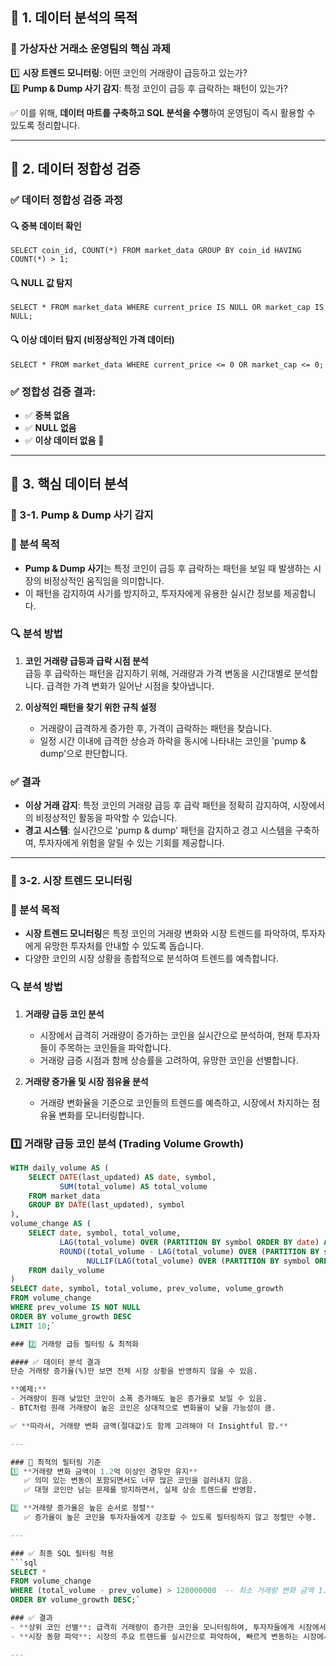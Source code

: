 ## 📌 1. 데이터 분석의 목적  

### 🎯 가상자산 거래소 운영팀의 핵심 과제  

1️⃣ **시장 트렌드 모니터링**: 어떤 코인의 거래량이 급등하고 있는가?  
3️⃣ **Pump & Dump 사기 감지**: 특정 코인이 급등 후 급락하는 패턴이 있는가?  

✅ 이를 위해, **데이터 마트를 구축하고 SQL 분석을 수행**하여 운영팀이 즉시 활용할 수 있도록 정리합니다.

---

## 📌 2. 데이터 정합성 검증  

### ✅ 데이터 정합성 검증 과정  

#### 🔍 중복 데이터 확인  
`SELECT coin_id, COUNT(*) FROM market_data GROUP BY coin_id HAVING COUNT(*) > 1;`

#### 🔍 NULL 값 탐지  
`SELECT * FROM market_data WHERE current_price IS NULL OR market_cap IS NULL;`

#### 🔍 이상 데이터 탐지 (비정상적인 가격 데이터)  
`SELECT * FROM market_data WHERE current_price <= 0 OR market_cap <= 0;`

### ✅ 정합성 검증 결과:  
- ✅ **중복 없음**  
- ✅ **NULL 없음**  
- ✅ **이상 데이터 없음** 🎉  

---

## 📌 3. 핵심 데이터 분석  

### 📌 3-1. Pump & Dump 사기 감지  

### 🎯 분석 목적  
- **Pump & Dump 사기**는 특정 코인이 급등 후 급락하는 패턴을 보일 때 발생하는 시장의 비정상적인 움직임을 의미합니다.  
- 이 패턴을 감지하여 사기를 방지하고, 투자자에게 유용한 실시간 정보를 제공합니다.

### 🔍 분석 방법  
1. **코인 거래량 급등과 급락 시점 분석**  
   급등 후 급락하는 패턴을 감지하기 위해, 거래량과 가격 변동을 시간대별로 분석합니다. 급격한 가격 변화가 일어난 시점을 찾아냅니다.  
   
2. **이상적인 패턴을 찾기 위한 규칙 설정**  
   - 거래량이 급격하게 증가한 후, 가격이 급락하는 패턴을 찾습니다.
   - 일정 시간 이내에 급격한 상승과 하락을 동시에 나타내는 코인을 'pump & dump'으로 판단합니다.

### ✅ 결과  
- **이상 거래 감지**: 특정 코인의 거래량 급등 후 급락 패턴을 정확히 감지하여, 시장에서의 비정상적인 활동을 파악할 수 있습니다.  
- **경고 시스템**: 실시간으로 'pump & dump' 패턴을 감지하고 경고 시스템을 구축하여, 투자자에게 위험을 알릴 수 있는 기회를 제공합니다.

---

### 📌 3-2. 시장 트렌드 모니터링  

### 🎯 분석 목적  
- **시장 트렌드 모니터링**은 특정 코인의 거래량 변화와 시장 트렌드를 파악하여, 투자자에게 유망한 투자처를 안내할 수 있도록 돕습니다.  
- 다양한 코인의 시장 상황을 종합적으로 분석하여 트렌드를 예측합니다.

### 🔍 분석 방법  
1. **거래량 급등 코인 분석**  
   - 시장에서 급격히 거래량이 증가하는 코인을 실시간으로 분석하여, 현재 투자자들이 주목하는 코인들을 파악합니다.  
   - 거래량 급증 시점과 함께 상승률을 고려하여, 유망한 코인을 선별합니다.

2. **거래량 증가율 및 시장 점유율 분석**  
   - 거래량 변화율을 기준으로 코인들의 트렌드를 예측하고, 시장에서 차지하는 점유율 변화를 모니터링합니다.

### 1️⃣ 거래량 급등 코인 분석 (Trading Volume Growth)  
```sql
WITH daily_volume AS (  
    SELECT DATE(last_updated) AS date, symbol,  
           SUM(total_volume) AS total_volume  
    FROM market_data  
    GROUP BY DATE(last_updated), symbol  
),  
volume_change AS (  
    SELECT date, symbol, total_volume,  
           LAG(total_volume) OVER (PARTITION BY symbol ORDER BY date) AS prev_volume,  
           ROUND((total_volume - LAG(total_volume) OVER (PARTITION BY symbol ORDER BY date)) /  
                 NULLIF(LAG(total_volume) OVER (PARTITION BY symbol ORDER BY date), 0) * 100, 2) AS volume_growth  
    FROM daily_volume  
)  
SELECT date, symbol, total_volume, prev_volume, volume_growth  
FROM volume_change  
WHERE prev_volume IS NOT NULL  
ORDER BY volume_growth DESC  
LIMIT 10;`

### 2️⃣ 거래량 급등 필터링 & 최적화  

#### ✅ 데이터 분석 결과  
단순 거래량 증가율(%)만 보면 전체 시장 상황을 반영하지 않을 수 있음.  

**예제:**  
- 거래량이 원래 낮았던 코인이 소폭 증가해도 높은 증가율로 보일 수 있음.  
- BTC처럼 원래 거래량이 높은 코인은 상대적으로 변화율이 낮을 가능성이 큼.  

✅ **따라서, 거래량 변화 금액(절대값)도 함께 고려해야 더 Insightful 함.**  

---

### 🚀 최적의 필터링 기준  
1️⃣ **거래량 변화 금액이 1.2억 이상인 경우만 유지**  
   ✅ 의미 있는 변동이 포함되면서도 너무 많은 코인을 걸러내지 않음.  
   ✅ 대형 코인만 남는 문제를 방지하면서, 실제 상승 트렌드를 반영함.  

2️⃣ **거래량 증가율은 높은 순서로 정렬**  
   ✅ 증가율이 높은 코인을 투자자들에게 강조할 수 있도록 필터링하지 않고 정렬만 수행.  

---

### ✅ 최종 SQL 필터링 적용  
```sql
SELECT *  
FROM volume_change  
WHERE (total_volume - prev_volume) > 120000000  -- 최소 거래량 변화 금액 1.2억 이상  
ORDER BY volume_growth DESC;`

### ✅ 결과  
- **상위 코인 선별**: 급격히 거래량이 증가한 코인을 모니터링하여, 투자자들에게 시장에서 주목받고 있는 유망 코인을 추천할 수 있습니다.  
- **시장 동향 파악**: 시장의 주요 트렌드를 실시간으로 파악하여, 빠르게 변동하는 시장에서 유리한 포지션을 선점할 수 있습니다.

---
